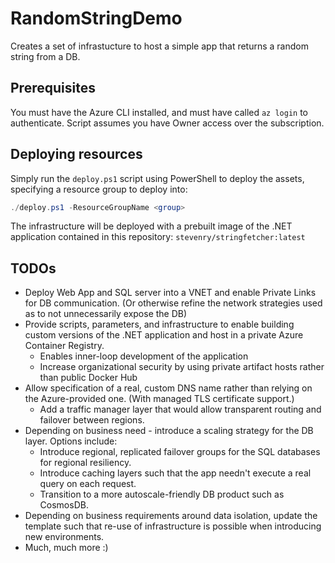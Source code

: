 # RandomStringDemo

Creates a set of infrastucture to host a simple app that returns a random string from a DB.

## Prerequisites

You must have the Azure CLI installed, and must have called `az login` to authenticate. Script assumes you have Owner access over the subscription.

## Deploying resources

Simply run the `deploy.ps1` script using PowerShell to deploy the assets, specifying a resource group to deploy into:

```powershell
./deploy.ps1 -ResourceGroupName <group>
```

The infrastructure will be deployed with a prebuilt image of the .NET application contained in this repository: `stevenry/stringfetcher:latest`

## TODOs

* Deploy Web App and SQL server into a VNET and enable Private Links for DB communication. (Or otherwise refine the network strategies used as to not unnecessarily expose the DB)
* Provide scripts, parameters, and infrastructure to enable building custom versions of the .NET application and host in a private Azure Container Registry.
    * Enables inner-loop development of the application
    * Increase organizational security by using private artifact hosts rather than public Docker Hub
* Allow specification of a real, custom DNS name rather than relying on the Azure-provided one. (With managed TLS certificate support.)
    * Add a traffic manager layer that would allow transparent routing and failover between regions.
* Depending on business need - introduce a scaling strategy for the DB layer. Options include:
    * Introduce regional, replicated failover groups for the SQL databases for regional resiliency.
    * Introduce caching layers such that the app needn't execute a real query on each request.
    * Transition to a more autoscale-friendly DB product such as CosmosDB.
* Depending on business requirements around data isolation, update the template such that re-use of infrastructure is possible when introducing new environments.
* Much, much more :)